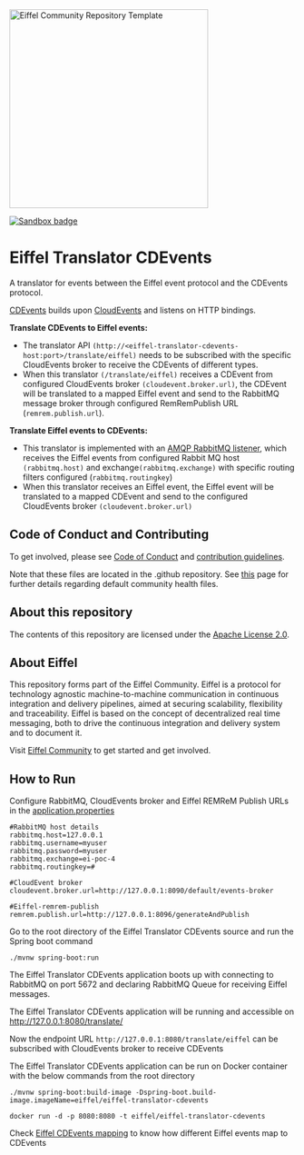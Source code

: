 <!---
   Copyright [yyyy] [name of copyright owner]
   For a full list of individual contributors, please see the commit history.

   Licensed under the Apache License, Version 2.0 (the "License");
   you may not use this file except in compliance with the License.
   You may obtain a copy of the License at

       http://www.apache.org/licenses/LICENSE-2.0

   Unless required by applicable law or agreed to in writing, software
   distributed under the License is distributed on an "AS IS" BASIS,
   WITHOUT WARRANTIES OR CONDITIONS OF ANY KIND, either express or implied.
   See the License for the specific language governing permissions and
   limitations under the License.
--->

<img src="./images/logo.png" alt="Eiffel Community Repository Template" width="350"/>

[![Sandbox badge](https://img.shields.io/badge/Stage-Sandbox-yellow)](https://github.com/eiffel-community/community/blob/master/PROJECT_LIFECYCLE.md#stage-sandbox)

# Eiffel Translator CDEvents
A translator for events between the Eiffel event protocol and the CDEvents protocol.

[CDEvents](https://cdevents.dev/) builds upon [CloudEvents](https://cloudevents.io/) and listens on HTTP bindings.

**Translate CDEvents to Eiffel events:**
- The translator API `(http://<eiffel-translator-cdevents-host:port>/translate/eiffel)` needs to be subscribed with the specific CloudEvents broker to receive the CDEvents of different types.
- When this translator `(/translate/eiffel)` receives a CDEvent from configured CloudEvents broker `(cloudevent.broker.url)`, the CDEvent will be translated to a mapped Eiffel event and send to the RabbitMQ message broker through configured RemRemPublish URL (`remrem.publish.url`).

**Translate Eiffel events to CDEvents:**
- This translator is implemented with an [AMQP RabbitMQ listener](https://spring.io/guides/gs/messaging-rabbitmq/), which receives the Eiffel events from configured Rabbit MQ host `(rabbitmq.host)` and exchange`(rabbitmq.exchange)` with specific routing filters configured (`rabbitmq.routingkey`)
- When this translator receives an Eiffel event, the Eiffel event will be translated to a mapped CDEvent and send to the configured CloudEvents broker `(cloudevent.broker.url)`

## Code of Conduct and Contributing
To get involved, please see [Code of Conduct](https://github.com/eiffel-community/.github/blob/master/CODE_OF_CONDUCT.md) and [contribution guidelines](https://github.com/eiffel-community/.github/blob/master/CONTRIBUTING.md).

Note that these files are located in the .github repository. See [this](https://docs.github.com/en/github/building-a-strong-community/creating-a-default-community-health-file) page for further details regarding default community health files.

## About this repository
The contents of this repository are licensed under the [Apache License 2.0](./LICENSE).

## About Eiffel
This repository forms part of the Eiffel Community. Eiffel is a protocol for technology agnostic machine-to-machine communication in continuous integration and delivery pipelines, aimed at securing scalability, flexibility and traceability. Eiffel is based on the concept of decentralized real time messaging, both to drive the continuous integration and delivery system and to document it.

Visit [Eiffel Community](https://eiffel-community.github.io) to get started and get involved.

## How to Run

Configure RabbitMQ, CloudEvents broker and Eiffel REMReM Publish URLs in the [application.properties](https://github.com/eiffel-community/eiffel-translator-cdevents/blob/master/src/main/resources/application.properties)

```
#RabbitMQ host details
rabbitmq.host=127.0.0.1
rabbitmq.username=myuser
rabbitmq.password=myuser
rabbitmq.exchange=ei-poc-4
rabbitmq.routingkey=#

#CloudEvent broker
cloudevent.broker.url=http://127.0.0.1:8090/default/events-broker

#Eiffel-remrem-publish
remrem.publish.url=http://127.0.0.1:8096/generateAndPublish
```

Go to the root directory of the Eiffel Translator CDEvents source and run the Spring boot command

```
./mvnw spring-boot:run
```

The Eiffel Translator CDEvents application boots up with connecting to RabbitMQ on port 5672 and declaring RabbitMQ Queue for receiving Eiffel messages.

The Eiffel Translator CDEvents application will be running and accessible on http://127.0.0.1:8080/translate/

Now the endpoint URL `http://127.0.0.1:8080/translate/eiffel`  can be subscribed with CloudEvents broker to receive CDEvents

The Eiffel Translator CDEvents application can be run on Docker container with the below commands from the root directory
```
./mvnw spring-boot:build-image -Dspring-boot.build-image.imageName=eiffel/eiffel-translator-cdevents

docker run -d -p 8080:8080 -t eiffel/eiffel-translator-cdevents
```

Check [Eiffel CDEvents mapping](./eiffel-cdevents-mapping.md) to know how different Eiffel events map to CDEvents